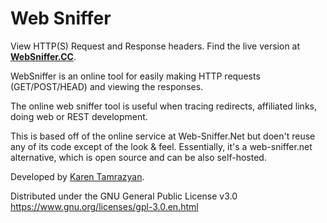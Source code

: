 # Web Sniffer

View HTTP(S) Request and Response headers. Find the live version at **[WebSniffer.CC](https://websniffer.cc/)**.

WebSniffer is an online tool for easily making HTTP requests (GET/POST/HEAD) and viewing the responses.

The online web sniffer tool is useful when tracing redirects, affiliated links, doing web or REST development.

This is based off of the online service at Web-Sniffer.Net but doen't reuse any of its code except of the look & feel. Essentially, it's a web-sniffer.net alternative, which is open source and can be also self-hosted.

Developed by [Karen Tamrazyan](https://www.tamrazyan.com/).

Distributed under the GNU General Public License v3.0 https://www.gnu.org/licenses/gpl-3.0.en.html
